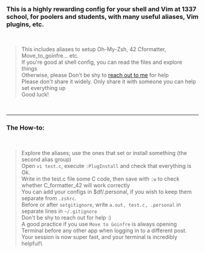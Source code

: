 ### This is a highly rewarding config for your shell and Vim at 1337 school, for poolers and students, with many useful aliases, Vim plugins, etc.

<br>

> This includes aliases to setup Oh-My-Zsh, 42 Cformatter, Move_to_goinfre... etc.\
> If you're good at shell config, you can read the files and explore things\
> Otherwise, please Don't be shy to [reach out to me](https://wa.me/212641134341) for help\
> Please don't share it widely. Only share it with someone you can help set everything up\
> Good luck!

<br>
<hr>

### The How-to:

<br>

> Explore the aliases; use the ones that set or install something (the second alias group)\
> Open `vi test.c`, execute `:PlugInstall` and check that everything is Ok.\
> Write in the test.c file some C code, then save with `:w` to check whether C_formatter_42 will work correctly\
> You can add your configs in $df/.personal, if you wish to keep them separate from `.zshrc`.\
> Before or after `setgitignore`, write `a.out, test.c, .personal` in separate lines in `~/.gitignore`\
> Don't be shy to reach out for help :)\
> A good practice if you use `Move to Goinfre` is always opening Terminal before any other app when logging in to a different post.\
> Your session is now super fast, and your terminal is incredibly helpful!\
